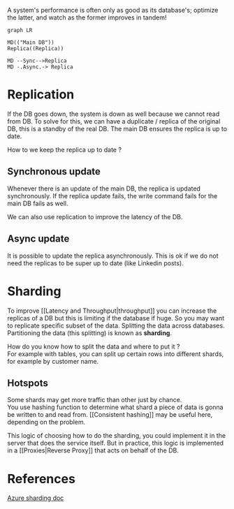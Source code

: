 A system's performance is often only as good as its database's; optimize the latter, and watch as the former improves in tandem!

```mermaid 
graph LR

MD(("Main DB"))
Replica((Replica))

MD --Sync-->Replica
MD -.Async.-> Replica
```

# Replication
If the DB goes down, the system is down as well because we cannot read from DB. To solve for this, we can have a duplicate / replica of the original DB, this is a standby of the real DB. The main DB ensures the replica is up to date.

How to we keep the replica up to date ?   
## Synchronous update
Whenever there is an update of the main DB, the replica is updated synchronously. If the replica update fails, the write command fails for the main DB fails as well.

We can also use replication to improve the latency of the DB.

## Async update
It is possible to update the replica asynchronously. This is ok if we do not need the replicas to be super up to date (like Linkedin posts).

# Sharding
To improve [[Latency and Throughput|throughput]] you can increase the replicas of a DB but this is limiting if the database if huge. So you may want to replicate specific subset of the data. Splitting the data across databases. Partitioning the data (this splitting) is known as **sharding**.

How do you know how to split the data and where to put it ?  
For example with tables, you can split up certain rows into different shards, for example by customer name.

## Hotspots
Some shards may get more traffic than other just by chance.  
You use hashing function to determine what shard a piece of data is gonna be written to and read from. [[Consistent hashing]] may be useful here, depending on the problem.

This logic of choosing how to do the sharding, you could implement it in the server that does the service itself. But in practice, this logic is implemented in a [[Proxies|Reverse Proxy]] that acts on behalf of the DB.


# References
[Azure sharding doc](https://docs.microsoft.com/en-us/azure/architecture/patterns/sharding)